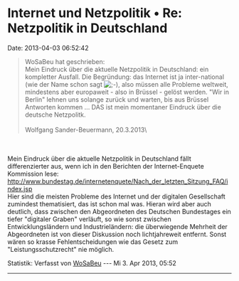 Internet und Netzpolitik • Re: Netzpolitik in Deutschland
=========================================================

Date: 2013-04-03 06:52:42

> <div>
>
> WoSaBeu hat geschrieben:\
> Mein Eindruck über die aktuelle Netzpolitik in Deutschland: ein
> kompletter Ausfall. Die Begründung: das Internet ist ja inter-national
> (wie der Name schon sagt
> ![;-)](http://forum.suma-ev.de/images/smilies/icon_e_wink.gif "Zwinkern"),
> also müssen alle Probleme weltweit, mindestens aber europaweit - also
> in Brüssel - gelöst werden. \"Wir in Berlin\" lehnen uns solange
> zurück und warten, bis aus Brüssel Antworten kommen \... DAS ist mein
> momentaner Eindruck über die deutsche Netzpolitk.\
> \
> Wolfgang Sander-Beuermann, 20.3.2013\
>
> </div>

\
\
Mein Eindruck über die aktuelle Netzpolitik in Deutschland fällt
differenzierter aus, wenn ich in den Berichten der Internet-Enquete
Kommission lese:\
<http://www.bundestag.de/internetenquete/Nach_der_letzten_Sitzung_FAQ/index.jsp>\
Hier sind die meisten Probleme des Internet und der digitalen
Gesellschaft zumindest thematisiert, das ist schon mal was. Hieran wird
aber auch deutlich, dass zwischen den Abgeordneten des Deutschen
Bundestages ein tiefer \"digitaler Graben\" verläuft, so wie sonst
zwischen Entwicklungsländern und Industrieländern: die überwiegende
Mehrheit der Abgeordneten ist von dieser Diskussion noch lichtjahreweit
entfernt. Sonst wären so krasse Fehlentscheidungen wie das Gesetz zum
\"Leistungsschutzrecht\" nie möglich.

Statistik: Verfasst von
[WoSaBeu](http://forum.suma-ev.de/memberlist.php?mode=viewprofile&u=56)
--- Mi 3. Apr 2013, 05:52

------------------------------------------------------------------------
